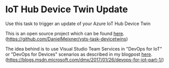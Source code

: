 # IoT Hub Device Twin Update
Use this task to trigger an update of your Azure IoT Hub Device Twin


This is an open source project which can be found [here](https://github.com/DanielMeixner/vsts-task-devicetwins). (https://github.com/DanielMeixner/vsts-task-devicetwins) 

The idea behind is to use Visual Studio Team Services in "DevOps for IoT" or "DevOps for Devices" scenarios as described in my blogpost [here](https://blogs.msdn.microsoft.com/dmx/2017/01/26/devops-for-iot-part-1/). 
(https://blogs.msdn.microsoft.com/dmx/2017/01/26/devops-for-iot-part-1/)


